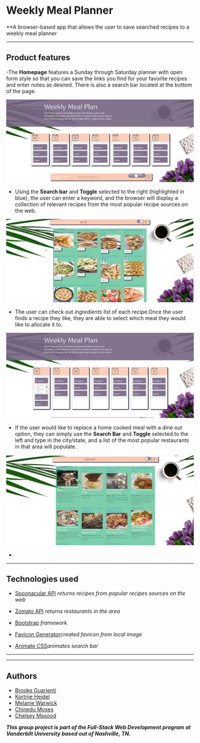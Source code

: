 
# Weekly Meal Planner

\*\*A browser-based app that allows the user to save searched recipes to a weekly meal planner

---

## Product features

-The **Homepage** features a Sunday through Saturday planner with open form style so that you can save the links you find for your favorite recipes and enter notes as desired. There is also a search bar located at the bottom of the page.

![Homepage](assets/Screenshots/hp1.png)

- Using the **Search bar** and **Toggle** selected to the right (highlighted in blue), the user can enter a keyword, and the browser will display a collection of relevant recipes from the most popular recipe sources on the web.

![Search specific recipes](assets/Screenshots/food.png)

- The user can check out _ingredients list_ of each recipe.Once the  user finds a recipe they like, they are able to select which meal they would like to allocate it to.

![Add to weekly planner](assets/Screenshots/planner.png)

- If the user would like to replace a home cooked meal with a dine out option, they can simply use the **Search Bar** and **Toggle** selected to the left and type in the city/state, and a list of the most popular restaurants in that area will populate.

![Find a restaurant](assets/Screenshots/rest.png)

-

---

## Technologies used

- [Spoonacular API](https://api.spoonacular.com/recipes/) _returns recipes from popular recipes sources on the web_

- [Zomato API](https://developers.zomato.com/api) _returns restaurants in the area_
- [Bootstrap](https://getbootstrap.com/) _framework_
- [Favicon Generator](https://www.favicon-generator.org/)_created favicon from local image_

- [Animate CSS](https://daneden.github.io/animate.css/)_animates search bar_

---

---

## Authors

- [Brooke Guarienti](https://github.com/brookeguarienti/)
- [Kortnie Heidel](https://github.com/KEHeidel/)
- [Melanie Warwick](https://github.com/melanoke4/)
- [Chinedu Moses](https://github.com/chinedu2moses/)
- [Chelsey Masood](https://github.com/devgirl221/)

***This group project is part of the Full-Stack Web Development program at Vanderbilt University based out of Nashville, TN.***
